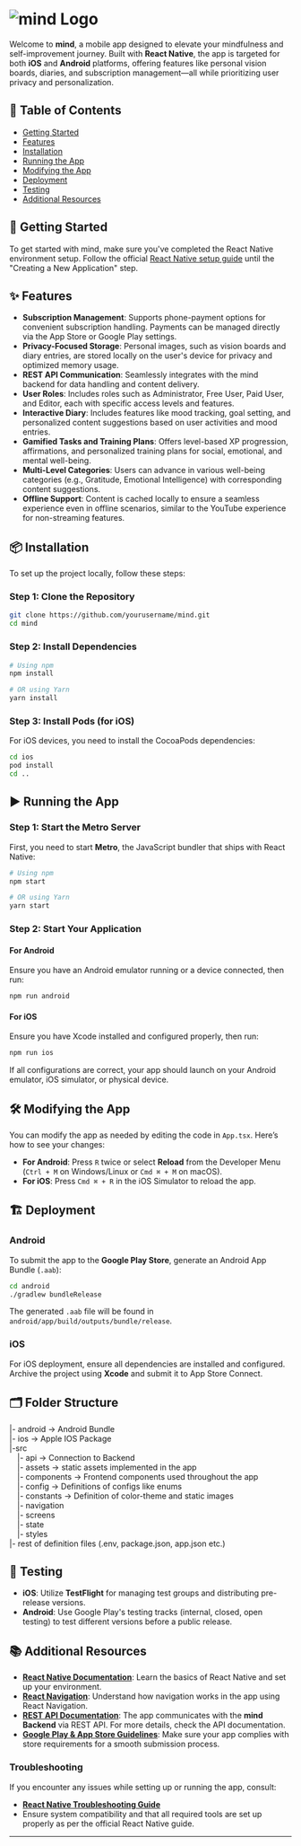 # ![mind Logo](https://onecdn.io/media/6f5527be-1ff9-42cc-a321-b8e1738ca974/md2x)

Welcome to **mind**, a mobile app designed to elevate your mindfulness and self-improvement journey. Built with **React Native**, the app is targeted for both **iOS** and **Android** platforms, offering features like personal vision boards, diaries, and subscription management—all while prioritizing user privacy and personalization.

## 📖 Table of Contents
- [Getting Started](#getting-started)
- [Features](#features)
- [Installation](#installation)
- [Running the App](#running-the-app)
- [Modifying the App](#modifying-the-app)
- [Deployment](#deployment)
- [Testing](#testing)
- [Additional Resources](#additional-resources)

## 🚀 Getting Started
To get started with mind, make sure you've completed the React Native environment setup. Follow the official [React Native setup guide](https://reactnative.dev/docs/environment-setup) until the "Creating a New Application" step.

## ✨ Features
- **Subscription Management**: Supports phone-payment options for convenient subscription handling. Payments can be managed directly via the App Store or Google Play settings.
- **Privacy-Focused Storage**: Personal images, such as vision boards and diary entries, are stored locally on the user's device for privacy and optimized memory usage.
- **REST API Communication**: Seamlessly integrates with the mind backend for data handling and content delivery.
- **User Roles**: Includes roles such as Administrator, Free User, Paid User, and Editor, each with specific access levels and features.
- **Interactive Diary**: Includes features like mood tracking, goal setting, and personalized content suggestions based on user activities and mood entries.
- **Gamified Tasks and Training Plans**: Offers level-based XP progression, affirmations, and personalized training plans for social, emotional, and mental well-being.
- **Multi-Level Categories**: Users can advance in various well-being categories (e.g., Gratitude, Emotional Intelligence) with corresponding content suggestions.
- **Offline Support**: Content is cached locally to ensure a seamless experience even in offline scenarios, similar to the YouTube experience for non-streaming features.

## 📦 Installation
To set up the project locally, follow these steps:

### Step 1: Clone the Repository
```bash
git clone https://github.com/yourusername/mind.git
cd mind
```

### Step 2: Install Dependencies
```bash
# Using npm
npm install

# OR using Yarn
yarn install
```

### Step 3: Install Pods (for iOS)
For iOS devices, you need to install the CocoaPods dependencies:
```bash
cd ios
pod install
cd ..
```

## ▶️ Running the App

### Step 1: Start the Metro Server
First, you need to start **Metro**, the JavaScript bundler that ships with React Native:

```bash
# Using npm
npm start

# OR using Yarn
yarn start
```

### Step 2: Start Your Application

#### For Android
Ensure you have an Android emulator running or a device connected, then run:
```bash
npm run android
```

#### For iOS
Ensure you have Xcode installed and configured properly, then run:
```bash
npm run ios
```

If all configurations are correct, your app should launch on your Android emulator, iOS simulator, or physical device.

## 🛠️ Modifying the App
You can modify the app as needed by editing the code in `App.tsx`. Here’s how to see your changes:

- **For Android**: Press `R` twice or select **Reload** from the Developer Menu (`Ctrl + M` on Windows/Linux or `Cmd ⌘ + M` on macOS).
- **For iOS**: Press `Cmd ⌘ + R` in the iOS Simulator to reload the app.

## 🏗️ Deployment

### Android
To submit the app to the **Google Play Store**, generate an Android App Bundle (`.aab`):

```bash
cd android
./gradlew bundleRelease
```
The generated `.aab` file will be found in `android/app/build/outputs/bundle/release`.

### iOS
For iOS deployment, ensure all dependencies are installed and configured. Archive the project using **Xcode** and submit it to App Store Connect.

## 🗂️ Folder Structure

|- android -> Android Bundle\
|- ios -> Apple IOS Package\
|-src\
&emsp;|- api -> Connection to Backend\
&emsp;|- assets -> static assets implemented in the app \
&emsp;|- components -> Frontend components used throughout the app\
&emsp;|- config -> Definitions of configs like enums\
&emsp;|- constants -> Definition of color-theme and static images\
&emsp;|- navigation\
&emsp;|- screens\
&emsp;|- state \
&emsp;|- styles\
|- rest of definition files (.env, package.json, app.json etc.)

## 🧪 Testing

- **iOS**: Utilize **TestFlight** for managing test groups and distributing pre-release versions.
- **Android**: Use Google Play's testing tracks (internal, closed, open testing) to test different versions before a public release.

## 📚 Additional Resources

- **[React Native Documentation](https://reactnative.dev/docs/getting-started)**: Learn the basics of React Native and set up your environment.
- **[React Navigation](https://reactnavigation.org/)**: Understand how navigation works in the app using React Navigation.
- **[REST API Documentation](#)**: The app communicates with the **mind Backend** via REST API. For more details, check the API documentation.
- **[Google Play & App Store Guidelines](#)**: Make sure your app complies with store requirements for a smooth submission process.

### Troubleshooting
If you encounter any issues while setting up or running the app, consult:

- **[React Native Troubleshooting Guide](https://reactnative.dev/docs/troubleshooting)**
- Ensure system compatibility and that all required tools are set up properly as per the official React Native guide.

---

